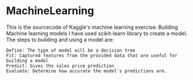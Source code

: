 # MachineLearning
This is the sourcecode of Kaggle's machine learning exercise: Building Machine learning models
I have used scikit-learn library to create a model.
The steps to building and using a model are:

    Define: The type of model will be a decision tree
    Fit: Captured features from the provided data that are useful for building a model
    Predict: Gives the sales price prediction
    Evaluate: Determine how accurate the model's predictions are.

